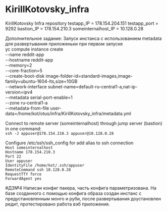 # KirillKotovsky_infra
KirillKotovsky Infra repository
testapp_IP = 178.154.204.151
testapp_port = 9292
bastion_IP = 178.154.210.3
someinternalhost_IP = 10.128.0.28

Дополнительное задание:
Запуск инстанса с использованием metadata для развертывания приложеньки при первом запуске<br>
yc compute instance create \
  --name reddit-app \
  --hostname reddit-app \
  --memory=2 \
  --core-fraction=5 \
  --create-boot-disk image-folder-id=standard-images,image-family=ubuntu-1604-lts,size=10GB \
  --network-interface subnet-name=default-ru-central1-a,nat-ip-version=ipv4 \
  --metadata serial-port-enable=1 \
  --zone ru-central1-a \
  --metadata-from-file user-data=/home/kot/otus/infra/KirillKotovsky_infra/metadata.yml

 Connect to remote server (someinternalhost) through jump server (bastion) in one command:<br>
        `ssh -J appuser@178.154.210.3 appuser@10.128.0.28`<br>

 Configure /etc/ssh/ssh_config for add alias to ssh connection<br>
 `Host someinternalhost`<br>
        `Hostname 178.154.210.3`<br>
        `Port 22`<br>
        `User appuser`<br>
        `IdentityFile /home/kot/.ssh/appuser`<br>
        `RemoteCommand ssh 10.128.0.28`<br>
        `RequestTTY force`<br>
        `ForwardAgent yes`

#ДЗ№4
Написан конфиг пакера, часть конфига параметризована.
На базе созданного с помощью конфига образа создан инстанс с предустановленным монго и руби,
после развертывания доустановлен редит, протестировано работа вэб приложения.
